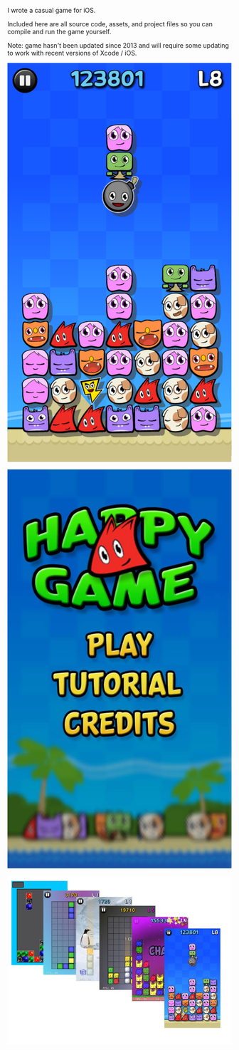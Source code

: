 I wrote a casual game for iOS.

Included here are all source code, assets, and project files so you can compile and run the game yourself.

Note: game hasn't been updated since 2013 and will require some updating to work with recent versions of Xcode / iOS.


![Alt text](screenshots/1.0_appstore_release.png?raw=true "Game screen")

![Alt text](screenshots/homescreen.jpg?raw=true "Homescreen")

![Alt text](screenshots/mockup_to_launch.jpg?raw=true "Title")
